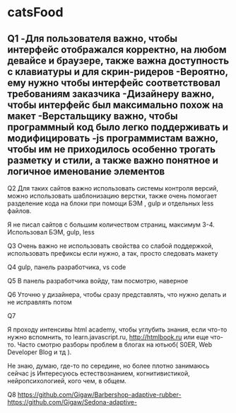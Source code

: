 # catsFood

Q1
-Для пользователя важно, чтобы интерфейс отображался корректно, на любом девайсе и браузере, также важна доступность с клавиатуры и для скрин-ридеров
-Вероятно, ему нужно чтобы интерфейс соответствовал требованиям заказчика
-Дизайнеру важно, чтобы интерфейс был максимально похож на макет
-Верстальщику важно, чтобы программный код было легко поддерживать и модифицировать
-js программистам важно, чтобы им не приходилось особенно трогать разметку и стили, а также важно понятное и логичное именование элементов
-
Q2
Для таких сайтов важно использовать системы контроля версий, можно использовать шаблонизацию верстки, также очень помогает разделение кода на блоки  при помощи БЭМ  , gulp и отдельных less файлов.

Я не писал сайтов с большим количеством страниц, максимум 3-4. Использовал БЭМ, gulp, less

Q3
Очень важно не использовать свойства со слабой поддержкой, использовать префиксы если нужно, а так, просто следовать макету 

Q4
gulp, панель разработчика, vs code

Q5
В панель разработчика войду, там посмотрю, наверное

Q6
Уточню у дизайнера, чтобы сразу представлять, что нужно делать и не исправлять потом

Q7

Я проходу интенсивы html academy, чтобы углубить знания, если что-то нужно вспомнить, то learn.javascript.ru, http://htmlbook.ru или еще что-то. Часто смотрю разборы проблем в блогах на ютьюб( S0ER, Web Developer Blog и тд ).

Не знаю, думаю, где-то по середине, но более плотно занимаюсь сейчас js
Интересуюсь естествознанием, когнитивистикой, нейропсихологией, кого чем, в общем.

 Q8
https://github.com/Gigaw/Barbershop-adaptive-rubber-
https://github.com/Gigaw/Sedona-adaptive-